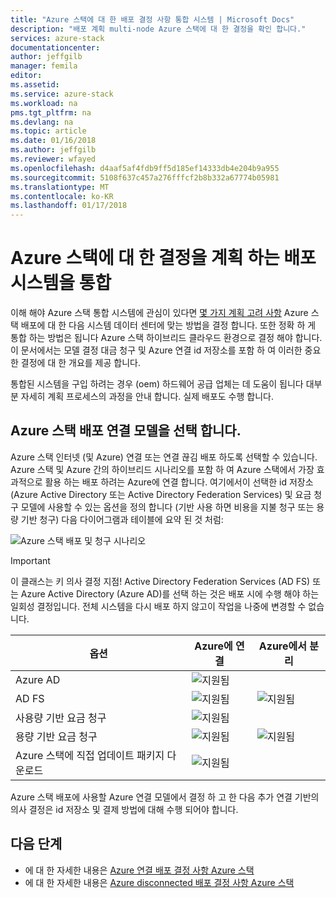 ```yaml
---
title: "Azure 스택에 대 한 배포 결정 사항 통합 시스템 | Microsoft Docs"
description: "배포 계획 multi-node Azure 스택에 대 한 결정을 확인 합니다."
services: azure-stack
documentationcenter: 
author: jeffgilb
manager: femila
editor: 
ms.assetid: 
ms.service: azure-stack
ms.workload: na
pms.tgt_pltfrm: na
ms.devlang: na
ms.topic: article
ms.date: 01/16/2018
ms.author: jeffgilb
ms.reviewer: wfayed
ms.openlocfilehash: d4aaf5af4fdb9ff5d185ef14333db4e204b9a955
ms.sourcegitcommit: 5108f637c457a276fffcf2b8b332a67774b05981
ms.translationtype: MT
ms.contentlocale: ko-KR
ms.lasthandoff: 01/17/2018
---
```

# <a name="deployment-planning-decisions-for-azure-stack-integrated-systems"></a>Azure 스택에 대 한 결정을 계획 하는 배포 시스템을 통합
이해 해야 Azure 스택 통합 시스템에 관심이 있다면 [몇 가지 계획 고려 사항](azure-stack-deployment-planning.md) Azure 스택 배포에 대 한 다음 시스템 데이터 센터에 맞는 방법을 결정 합니다. 또한 정확 하 게 통합 하는 방법은 됩니다 Azure 스택 하이브리드 클라우드 환경으로 결정 해야 합니다. 이 문서에서는 모델 결정 대금 청구 및 Azure 연결 id 저장소를 포함 하 여 이러한 중요 한 결정에 대 한 개요를 제공 합니다.

통합된 시스템을 구입 하려는 경우 (oem) 하드웨어 공급 업체는 데 도움이 됩니다 대부분 자세히 계획 프로세스의 과정을 안내 합니다. 실제 배포도 수행 합니다.

## <a name="choose-an-azure-stack-deployment-connection-model"></a>Azure 스택 배포 연결 모델을 선택 합니다.
Azure 스택 인터넷 (및 Azure) 연결 또는 연결 끊김 배포 하도록 선택할 수 있습니다. Azure 스택 및 Azure 간의 하이브리드 시나리오를 포함 하 여 Azure 스택에서 가장 효과적으로 활용 하는 배포 하려는 Azure에 연결 합니다. 여기에서이 선택한 id 저장소 (Azure Active Directory 또는 Active Directory Federation Services) 및 요금 청구 모델에 사용할 수 있는 옵션을 정의 합니다 (기반 사용 하면 비용을 지불 청구 또는 용량 기반 청구) 다음 다이어그램과 테이블에 요약 된 것 처럼: 

![Azure 스택 배포 및 청구 시나리오](media/azure-stack-deployment-decisions/azure-stack-scenarios.png)   
  
> [!IMPORTANT]
> 이 클래스는 키 의사 결정 지점! Active Directory Federation Services (AD FS) 또는 Azure Active Directory (Azure AD)를 선택 하는 것은 배포 시에 수행 해야 하는 일회성 결정입니다. 전체 시스템을 다시 배포 하지 않고이 작업을 나중에 변경할 수 없습니다.  


|옵션|Azure에 연결|Azure에서 분리|
|-----|-----|-----|
|Azure AD|![지원됨](media/azure-stack-deployment-decisions/check.png)| |
|AD FS|![지원됨](media/azure-stack-deployment-decisions/check.png)|![지원됨](media/azure-stack-deployment-decisions/check.png)|
|사용량 기반 요금 청구|![지원됨](media/azure-stack-deployment-decisions/check.png)| |
|용량 기반 요금 청구|![지원됨](media/azure-stack-deployment-decisions/check.png)|![지원됨](media/azure-stack-deployment-decisions/check.png)|
|Azure 스택에 직접 업데이트 패키지 다운로드|![지원됨](media/azure-stack-deployment-decisions/check.png)|  |

Azure 스택 배포에 사용할 Azure 연결 모델에서 결정 하 고 한 다음 추가 연결 기반의 의사 결정은 id 저장소 및 결제 방법에 대해 수행 되어야 합니다. 

## <a name="next-steps"></a>다음 단계
- 에 대 한 자세한 내용은 [Azure 연결 배포 결정 사항 Azure 스택](azure-stack-connected-deployment.md)
- 에 대 한 자세한 내용은 [Azure disconnected 배포 결정 사항 Azure 스택](azure-stack-disconnected-deployment.md)
